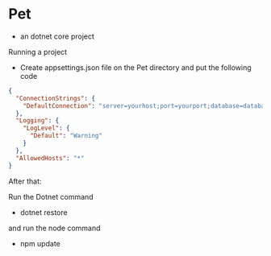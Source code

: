 # Pet

* an dotnet core project

Running a project

* Create appsettings.json file on the Pet directory and put the following code

```json
{
  "ConnectionStrings": {
    "DefaultConnection": "server=yourhost;port=yourport;database=databasename;user=yourusername;password=yourpassword"
  },
  "Logging": {
    "LogLevel": {
      "Default": "Warning"
    }
  },
  "AllowedHosts": "*"
}
```

After that:

Run the Dotnet command

* dotnet restore

and run the node command

* npm update